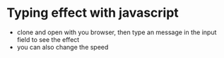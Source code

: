 # Typing effect with javascript

- clone and open with you browser, then type an message in the input field to see the effect
- you can also change the speed